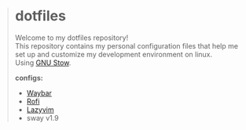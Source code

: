 > # **dotfiles**
>
> Welcome to my dotfiles repository!  
> This repository contains my personal configuration files that help me set up and customize my development environment on linux.  
> Using [GNU Stow](https://www.gnu.org/software/stow/).
>
> **configs:**
>
> - [Waybar](https://github.com/Alexays/Waybar)
> - [Rofi](https://github.com/davatorium/rofi)
> - [Lazyvim](http://www.lazyvim.org/)
> - sway v1.9
